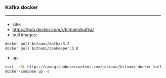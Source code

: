 ### Kafka docker
---

#### 
- site:
 - https://hub.docker.com/r/bitnami/kafka/
- pull images:
```bash
docker pull bitnami/kafka:3.2
docker pull bitnami/zookeeper:3.8
```
- up
```bash
curl -sSL https://raw.githubusercontent.com/bitnami/bitnami-docker-kafka/master/docker-compose.yml > docker-compose.yml
docker-compose up -d
```

